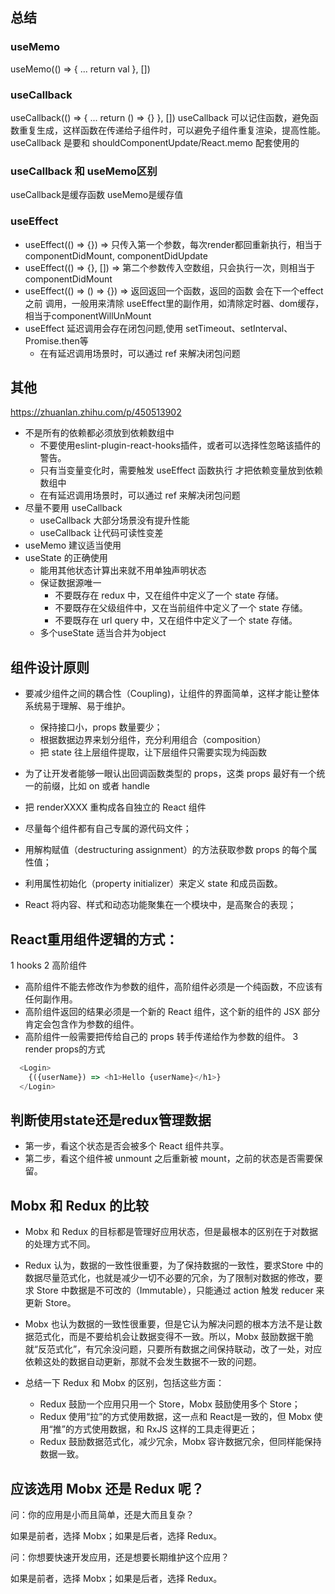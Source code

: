 ## 总结

### useMemo
useMemo(() => {
  ...
  return val
}, [])
### useCallback 
useCallback(() => {
  ...
  return () => {}
}, [])
useCallback 可以记住函数，避免函数重复生成，这样函数在传递给子组件时，可以避免子组件重复渲染，提高性能。
useCallback 是要和 shouldComponentUpdate/React.memo 配套使用的

### useCallback 和 useMemo区别
useCallback是缓存函数
useMemo是缓存值
### useEffect
+ useEffect(() => {})   => 只传入第一个参数，每次render都回重新执行，相当于 componentDidMount, componentDidUpdate
+ useEffect(() => {}, []) => 第二个参数传入空数组，只会执行一次，则相当于 componentDidMount
+ useEffect(() => () => {}) => 返回返回一个函数，返回的函数 会在下一个effect之前 调用，一般用来清除 useEffect里的副作用，如清除定时器、dom缓存，相当于componentWillUnMount
+ useEffect 延迟调用会存在闭包问题,使用 setTimeout、setInterval、Promise.then等
  + 在有延迟调用场景时，可以通过 ref 来解决闭包问题
## 其他
https://zhuanlan.zhihu.com/p/450513902
+ 不是所有的依赖都必须放到依赖数组中
  + 不要使用eslint-plugin-react-hooks插件，或者可以选择性忽略该插件的警告。
  + 只有当变量变化时，需要触发 useEffect 函数执行 才把依赖变量放到依赖数组中
  + 在有延迟调用场景时，可以通过 ref 来解决闭包问题
+ 尽量不要用 useCallback
  + useCallback 大部分场景没有提升性能
  + useCallback 让代码可读性变差
+ useMemo 建议适当使用
+ useState 的正确使用
  + 能用其他状态计算出来就不用单独声明状态
  + 保证数据源唯一
    + 不要既存在 redux 中，又在组件中定义了一个 state 存储。
    + 不要既存在父级组件中，又在当前组件中定义了一个 state 存储。
    + 不要既存在 url query 中，又在组件中定义了一个 state 存储。
  + 多个useState 适当合并为object

## 组件设计原则
+ 要减少组件之间的耦合性（Coupling)，让组件的界面简单，这样才能让整体系统易于理解、易于维护。
  + 保持接口小，props 数量要少；
  + 根据数据边界来划分组件，充分利用组合（composition）
  + 把 state 往上层组件提取，让下层组件只需要实现为纯函数
+ 为了让开发者能够一眼认出回调函数类型的 props，这类 props 最好有一个统一的前缀，比如 on 或者 handle
+ 把 renderXXXX 重构成各自独立的 React 组件

+ 尽量每个组件都有自己专属的源代码文件；
+ 用解构赋值（destructuring assignment）的方法获取参数 props 的每个属性值；
+ 利用属性初始化（property initializer）来定义 state 和成员函数。

+ React 将内容、样式和动态功能聚集在一个模块中，是高聚合的表现；

## React重用组件逻辑的方式：
1 hooks
2 高阶组件
  + 高阶组件不能去修改作为参数的组件，高阶组件必须是一个纯函数，不应该有任何副作用。
  + 高阶组件返回的结果必须是一个新的 React 组件，这个新的组件的 JSX 部分肯定会包含作为参数的组件。
  + 高阶组件一般需要把传给自己的 props 转手传递给作为参数的组件。
3 render props的方式
```js
  <Login>
    {({userName}) => <h1>Hello {userName}</h1>}
  </Login>
```
## 判断使用state还是redux管理数据
+ 第一步，看这个状态是否会被多个 React 组件共享。
+ 第二步，看这个组件被 unmount 之后重新被 mount，之前的状态是否需要保留。

## Mobx 和 Redux 的比较

+ Mobx 和 Redux 的目标都是管理好应用状态，但是最根本的区别在于对数据的处理方式不同。

+ Redux 认为，数据的一致性很重要，为了保持数据的一致性，要求Store 中的数据尽量范式化，也就是减少一切不必要的冗余，为了限制对数据的修改，要求 Store 中数据是不可改的（Immutable），只能通过 action 触发 reducer 来更新 Store。

+ Mobx 也认为数据的一致性很重要，但是它认为解决问题的根本方法不是让数据范式化，而是不要给机会让数据变得不一致。所以，Mobx 鼓励数据干脆就“反范式化”，有冗余没问题，只要所有数据之间保持联动，改了一处，对应依赖这处的数据自动更新，那就不会发生数据不一致的问题。

+ 总结一下 Redux 和 Mobx 的区别，包括这些方面：

  + Redux 鼓励一个应用只用一个 Store，Mobx 鼓励使用多个 Store；
  + Redux 使用“拉”的方式使用数据，这一点和 React是一致的，但 Mobx 使用“推”的方式使用数据，和 RxJS 这样的工具走得更近；
  + Redux 鼓励数据范式化，减少冗余，Mobx 容许数据冗余，但同样能保持数据一致。
## 应该选用 Mobx 还是 Redux 呢？

问：你的应用是小而且简单，还是大而且复杂？

如果是前者，选择 Mobx；如果是后者，选择 Redux。

问：你想要快速开发应用，还是想要长期维护这个应用？

如果是前者，选择 Mobx；如果是后者，选择 Redux。
